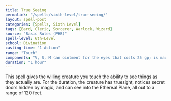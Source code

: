```yaml
---
title: True Seeing
permalink: "/spells/sixth-level/true-seeing/"
layout: spell-post
categories: [Spells, Sixth Level]
tags: [Bard, Cleric, Sorcerer, Warlock, Wizard]
source: "Basic Rules (PHB)"
spell-level: 6th-Level
school: Divination
casting-time: "1 Action"
range: "Touch"
components: "V, S, M (an ointment for the eyes that costs 25 gp; is made from mushroom powder, saffron, and fat; and is consumed by the spell)"
duration: "1 hour"
---
```


This spell gives the willing creature you touch the ability to see things as they actually are. For the duration, the creature has truesight, notices secret doors hidden by magic, and can see into the Ethereal Plane, all out to a range of 120 feet.